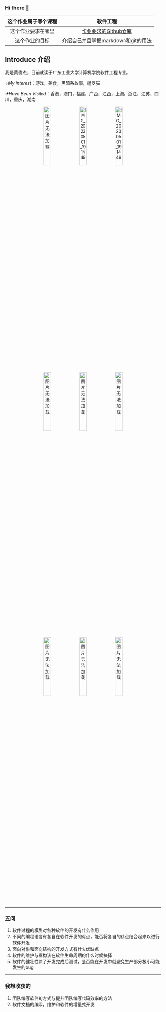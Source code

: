 ### Hi there 👋

<!--
**TimeP1ayer/TimeP1ayer** is a ✨ _special_ ✨ repository because its `README.md` (this file) appears on your GitHub profile.

Here are some ideas to get you started:

- 🔭 I’m currently working on ...
- 🌱 I’m currently learning ...
- 👯 I’m looking to collaborate on ...
- 🤔 I’m looking for help with ...
- 💬 Ask me about ...
- 📫 How to reach me: ...
- 😄 Pronouns: ...
- ⚡ Fun fact: ...
-->
| 这个作业属于哪个课程 |                       软件工程                        |
| :------------------: | :---------------------------------------------------: |
|  这个作业要求在哪里  | [作业要求的Github仓库](https://github.com/TimeP1ayer) |
|    这个作业的目标    |          介绍自己并且掌握markdown和git的用法          |

## Introduce 介绍

我是黄俊杰，目前就读于广东工业大学计算机学院软件工程专业。

_💡My interest_：游戏，美食，黑暗系故事，暹罗猫

_✈Have Been Visited_：香港，澳门，福建，广西，江西，上海，浙江，江苏，四川，重庆，湖南

<div align=center>
  <img src="https://img2024.cnblogs.com/blog/3398168/202402/3398168-20240229185835476-339893954.jpg" alt="图片无法加载" width="22%;" />
  <img src="https://img2024.cnblogs.com/blog/3398168/202402/3398168-20240229185956697-670337306.jpg" alt="IMG_20230501_191449" alt="图片无法加载" width="22%;" />
  <img src="https://img2024.cnblogs.com/blog/3398168/202402/3398168-20240229190037231-2142680468.jpg" alt="IMG_20230501_191449" alt="图片无法加载" width="22%;" />
<div>

<div align=center>    
<img src="https://github.com/TimeP1ayer/TimeP1ayer/assets/117495185/abbb3b6d-cbf7-4ddc-a7ff-46afac24c70d" alt="图片无法加载" width="22%;" />
<img src="https://github.com/TimeP1ayer/TimeP1ayer/assets/117495185/61aa6f37-83d6-4772-954c-b24432d12f69" alt="图片无法加载" width="22%;" />
<img src="https://github.com/TimeP1ayer/TimeP1ayer/assets/117495185/ccba2d57-ea1b-4321-a031-660f95e6098b" alt="图片无法加载" width="22%;" />
<div>

<div align=center>    
<img src="https://github.com/TimeP1ayer/TimeP1ayer/assets/117495185/e5eaa0b4-9a34-47c7-becb-cee47a0bdbd4" alt="图片无法加载" width="22%;" />
<img src="https://github.com/TimeP1ayer/TimeP1ayer/assets/117495185/bb1c2058-1250-42ba-8b89-b2463395113e" alt="图片无法加载" heigh = "50" width="22%;" />
<img src="https://github.com/TimeP1ayer/TimeP1ayer/assets/117495185/de6919a3-4e28-4f36-a4be-24f72d661aa0" alt="图片无法加载" width="22%;" />
<div>

********
<div align=left>    

### 五问

1. 软件过程的模型对各种软件的开发有什么作用
2. 不同的编程语言有各自在软件开发的优点，能否将各自的优点结合起来以进行软件开发
3. 面向对象和面向结构的开发方式有什么优缺点
4. 软件的维护与重构该在软件生命周期的什么时候抉择
5. 软件的健壮性除了开发完成后测试，是否能在开发中就避免生产部分极小可能发生的bug

***********

### 我想收获的

1. 团队编写软件的方式与提升团队编写代码效率的方法
2. 软件文档的编写，维护和软件的增量式开发
<div>
